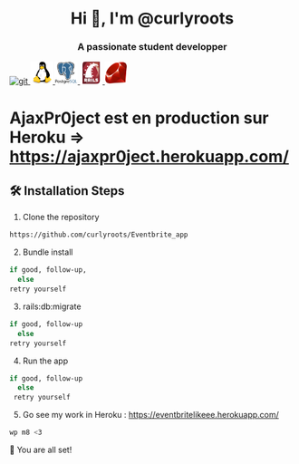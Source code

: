 <h1 align="center">Hi 👋, I'm @curlyroots</h1>
<h3 align="center">A passionate student developper</h3>

<p align="left"> <a href="https://git-scm.com/" target="_blank" rel="noreferrer"> <img src="https://www.vectorlogo.zone/logos/git-scm/git-scm-icon.svg" alt="git" width="40" height="40"/> </a> <a href="https://www.linux.org/" target="_blank" rel="noreferrer"> <img src="https://raw.githubusercontent.com/devicons/devicon/master/icons/linux/linux-original.svg" alt="linux" width="40" height="40"/> </a> <a href="https://www.postgresql.org" target="_blank" rel="noreferrer"> <img src="https://raw.githubusercontent.com/devicons/devicon/master/icons/postgresql/postgresql-original-wordmark.svg" alt="postgresql" width="40" height="40"/> </a> <a href="https://rubyonrails.org" target="_blank" rel="noreferrer"> <img src="https://raw.githubusercontent.com/devicons/devicon/master/icons/rails/rails-original-wordmark.svg" alt="rails" width="40" height="40"/> </a> <a href="https://www.ruby-lang.org/en/" target="_blank" rel="noreferrer"> <img src="https://raw.githubusercontent.com/devicons/devicon/master/icons/ruby/ruby-original.svg" alt="ruby" width="40" height="40"/> </a> </p>


# AjaxPr0ject est en production sur Heroku => https://ajaxpr0ject.herokuapp.com/


## 🛠️ Installation Steps


1. Clone the repository

```bash
https://github.com/curlyroots/Eventbrite_app
```

2. Bundle install

```bash
if good, follow-up,
  else
retry yourself
```

3. rails:db:migrate

```bash
if good, follow-up
  else
retry yourself
```

4. Run the app

```bash
if good, follow-up
  else
 retry yourself
```

5. Go see my work in Heroku : https://eventbritelikeee.herokuapp.com/

```bash
wp m8 <3
```
🌟 You are all set!
